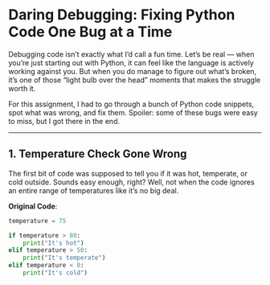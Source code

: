 # Daring Debugging: Fixing Python Code One Bug at a Time

Debugging code isn’t exactly what I’d call a fun time. Let’s be real — when you’re just starting out with Python, it can feel like the language is actively working against you. But when you do manage to figure out what’s broken, it’s one of those “light bulb over the head” moments that makes the struggle worth it.

For this assignment, I had to go through a bunch of Python code snippets, spot what was wrong, and fix them. Spoiler: some of these bugs were easy to miss, but I got there in the end.

---

## 1. Temperature Check Gone Wrong
The first bit of code was supposed to tell you if it was hot, temperate, or cold outside. Sounds easy enough, right? Well, not when the code ignores an entire range of temperatures like it’s no big deal.

**Original Code**:
```python
temperature = 75

if temperature > 80:
    print("It's hot")
elif temperature > 50:
    print("It's temperate")
elif temperature < 0:
    print("It's cold")
